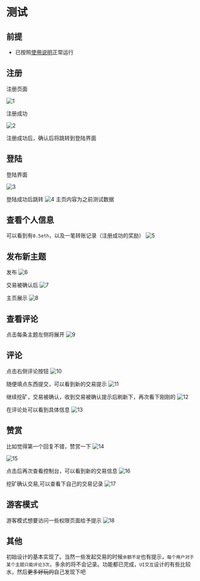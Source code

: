 # 测试

## 前提
* 已按照[使用说明](使用说明.md)正常运行

## 注册

注册页面

![1](../images/signup.png)

注册成功

![2](../images/signupS.png)

注册成功后，确认后将跳转到登陆界面

## 登陆

登陆界面

![3](../images/login.png)

登陆成功后跳转
![4](../images/loginS.png)
主页内容为之前测试数据

## 查看个人信息
可以看到有`0.5eth`，以及一笔转账记录（注册成功的奖励）
![5](../images/info.png)

## 发布新主题

发布
![6](../images/new0.png)

交易被确认后
![7](../images/new1.png)

主页展示
![8](../images/new2.png)

## 查看评论

点击每条主题左侧将展开
![9](../images/show0.png)

## 评论

点击右侧评论按钮
![10](../images/show1.png)

随便填点东西提交，可以看到新的交易提示
![11](../images/show2.png)

继续挖矿，交易被确认，收到交易被确认提示后刷新下，再次看下刚刚的
![12](../images/show3.png)

在评论处可以看到具体信息
![13](../images/show4.png)

## 赞赏

比如觉得第一个回复不错，赞赏一下
![14](../images/pay0.png)

![15](../images/pay1.png)

点击后再次查看控制台，可以看到新的交易信息
![16](../images/pay2.png)

挖矿确认交易,可以查看下自己的交易记录
![17](../images/pay3.png)


## 游客模式
游客模式想要访问一些权限页面给予提示
![18](../images/tour.png)

## 其他
初始设计的基本实现了。当然一些发起交易的时候`余额不足`也有提示，`每个用户对于某个主题只能评论3次`，多余的将不会记录。功能都已完成，`UI交互`设计的有些比较水，然后~~更多好玩的~~自己发现下吧